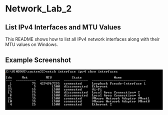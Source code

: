 # Network_Lab_2

## List IPv4 Interfaces and MTU Values

This README shows how to list all IPv4 network interfaces along with their MTU values on Windows.

## Example Screenshot

![Interface List](https://raw.githubusercontent.com/Rustamov13/network_lab_2/main/lab2_1.png)
